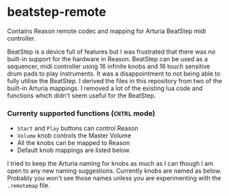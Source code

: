 # beatstep-remote
Contains Reason remote codec and mapping for Arturia BeatStep midi controller. 

BeatStep is a device full of features but I was frustrated that there was no built-in support for the hardware in Reason. BeatStep can be used as a sequencer, midi controller using 16 infinite knobs and 16 touch sensitive drum pads to play instruments.
It was a disappointment to not being able to fully utilise the BeatStep. I derived the files in this repository from two of the built-in Arturia mappings. I removed a lot of the existing lua code and functions which didn't seem useful for the BeatStep. 

### Currenty supported functions (```CNTRL``` mode)
- ```Start``` and ```Play``` buttons can control Reason
- ```Volume``` knob controls the Master Volume
- All the knobs can be mapped to Reason
- Default knob mappings are listed below.

I tried to keep the Arturia naming for knobs as much as I can though I am open to any new naming suggestions. Currently knobs are named as below. Probably you won't see those names unless you are experimenting with the ```.remotemap``` file.

